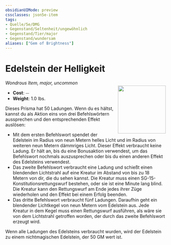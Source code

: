 ```yaml
---
obsidianUIMode: preview
cssclasses: json5e-item
tags:
- Quelle/5e/DMG
- Gegenstand/Seltenheit/ungewöhnlich
- Gegenstand/Tier/major
- Gegenstand/wundersam
aliases: ["Gem of Brightness"]
---
```

# Edelstein der Helligkeit
*Wondrous Item, major, uncommon*  
<img src="Gegenstände/gem-of-brightness.webp" align="right" width="150">

- **Cost**: ⏤
- **Weight**: 1.0 lbs.

Dieses Prisma hat 50 Ladungen. Wenn du es hältst, kannst du als Aktion eins von drei Befehlswörtern aussprechen und den entsprechenden Effekt auslösen:

- Mit dem ersten Befehlswort spendet der Edelstein im Radius von neun Metern helles Licht und im Radius von weiteren neun Metern dämmriges Licht. Dieser Effekt verbraucht keine Ladung. Er hält an, bis du eine Bonusaktion verwendest, um das Befehlswort nochmals auszusprechen oder bis du einen anderen Effekt des Edelsteins verwendest.
- Das zweite Befehlswort verbraucht eine Ladung und schießt einen blendenden Lichtstrahl auf eine Kreatur im Abstand von bis zu 18 Metern von dir, die du sehen kannst. Die Kreatur muss einen SG-15-Konstitutionsrettungswurf bestehen, oder sie ist eine Minute lang blind. Die Kreatur kann den Rettungswurf am Ende jedes ihrer Züge wiederholen und den Effekt bei einem Erfolg beenden.
- Das dritte Befehlswort verbraucht fünf Ladungen. Daraufhin geht ein blendender Lichtkegel von neun Metern vom Edelstein aus. Jede Kreatur in dem Kegel muss einen Rettungswurf ausführen, als wäre sie von dem Lichtstrahl getroffen worden, der durch das zweite Befehlswort erzeugt wird.

Wenn alle Ladungen des Edelsteins verbraucht wurden, wird der Edelstein zu einem nichtmagischen Edelstein, der 50 GM wert ist.